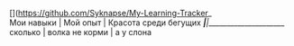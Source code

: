 [](https://github.com/Syknapse/My-Learning-Tracker_  
Мои навыки | Мой опыт | Красота среди бегущих
___________|____________|______________________
сколько | волка не корми | а у слона
